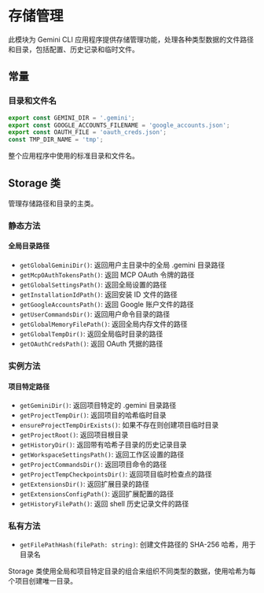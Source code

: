 # 存储管理

此模块为 Gemini CLI 应用程序提供存储管理功能，处理各种类型数据的文件路径和目录，包括配置、历史记录和临时文件。

## 常量

### 目录和文件名
```ts
export const GEMINI_DIR = '.gemini';
export const GOOGLE_ACCOUNTS_FILENAME = 'google_accounts.json';
export const OAUTH_FILE = 'oauth_creds.json';
const TMP_DIR_NAME = 'tmp';
```
整个应用程序中使用的标准目录和文件名。

## Storage 类

管理存储路径和目录的主类。

### 静态方法

#### 全局目录路径
- `getGlobalGeminiDir()`: 返回用户主目录中的全局 .gemini 目录路径
- `getMcpOAuthTokensPath()`: 返回 MCP OAuth 令牌的路径
- `getGlobalSettingsPath()`: 返回全局设置的路径
- `getInstallationIdPath()`: 返回安装 ID 文件的路径
- `getGoogleAccountsPath()`: 返回 Google 账户文件的路径
- `getUserCommandsDir()`: 返回用户命令目录的路径
- `getGlobalMemoryFilePath()`: 返回全局内存文件的路径
- `getGlobalTempDir()`: 返回全局临时目录的路径
- `getOAuthCredsPath()`: 返回 OAuth 凭据的路径

### 实例方法

#### 项目特定路径
- `getGeminiDir()`: 返回项目特定的 .gemini 目录路径
- `getProjectTempDir()`: 返回项目的哈希临时目录
- `ensureProjectTempDirExists()`: 如果不存在则创建项目临时目录
- `getProjectRoot()`: 返回项目根目录
- `getHistoryDir()`: 返回带有哈希子目录的历史记录目录
- `getWorkspaceSettingsPath()`: 返回工作区设置的路径
- `getProjectCommandsDir()`: 返回项目命令的路径
- `getProjectTempCheckpointsDir()`: 返回项目临时检查点的路径
- `getExtensionsDir()`: 返回扩展目录的路径
- `getExtensionsConfigPath()`: 返回扩展配置的路径
- `getHistoryFilePath()`: 返回 shell 历史记录文件的路径

### 私有方法
- `getFilePathHash(filePath: string)`: 创建文件路径的 SHA-256 哈希，用于目录名

Storage 类使用全局和项目特定目录的组合来组织不同类型的数据，使用哈希为每个项目创建唯一目录。